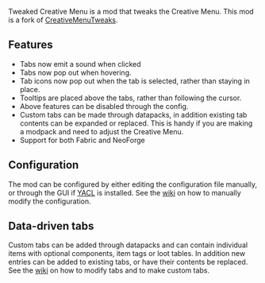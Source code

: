 Tweaked Creative Menu is a mod that tweaks the Creative Menu. This mod is a fork of [CreativeMenuTweaks](https://modrinth.com/mod/creative-menu-tweaks).

## Features
- Tabs now emit a sound when clicked
- Tabs now pop out when hovering.
- Tab icons now pop out when the tab is selected, rather than staying in place.
- Tooltips are placed above the tabs, rather than following the cursor.
- Above features can be disabled through the config.
- Custom tabs can be made through datapacks, in addition existing tab contents can be expanded or replaced. This is handy if you are making a modpack and need to adjust the Creative Menu.
- Support for both Fabric and NeoForge

## Configuration
The mod can be configured by either editing the configuration file manually, or through the GUI if [YACL](https://modrinth.com/mod/yacl) is installed. See the [wiki](https://github.com/forkiesassds/TweakedCreativeMenu/wiki/Configuration) on how to manually modify the configuration.

## Data-driven tabs
Custom tabs can be added through datapacks and can contain individual items with optional components, item tags or loot tables. In addition new entries can be added to existing tabs, or have their contents be replaced. See the [wiki](https://github.com/forkiesassds/TweakedCreativeMenu/wiki/Data%E2%80%90driven-tabs) on how to modify tabs and to make custom tabs.
